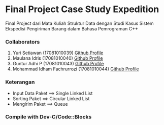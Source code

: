 # Final Project Case Study Expedition
Final Project dari Mata Kuliah Struktur Data dengan Studi Kasus Sistem Ekspedisi Pengiriman Barang dalam Bahasa Pemrograman C++

### Collaborators
1. Yuri Setiawan (17081010039) [Github Profile](https://github.com/yurisetiawan43)
2. Maulana Idris (17081010040) [Github Profile](github.com/maulidr17)
3. Guntur Adhi P (17081010043) [Github Profile](https://github.com/GugunAP)
4. Mohammad Idham Fachrurrozi (17081010044) [Github Profile](github.com/idhamozi)

### Keterangan
 - Input Data Paket ==> Single Linked List
 - Sorting Paket ==> Circular Linked List
 - Mengirim Paket ==> Queue

### Compile with Dev-C/Code::Blocks
